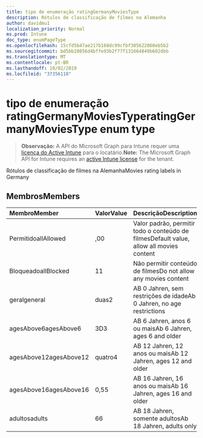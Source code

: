 ```yaml
---
title: tipo de enumeração ratingGermanyMoviesType
description: Rótulos de classificação de filmes na Alemanha
author: davidmu1
localization_priority: Normal
ms.prod: Intune
doc_type: enumPageType
ms.openlocfilehash: 15cfd5b47ae217b168dc99cfbf305622060eb5b2
ms.sourcegitcommit: bd5bb20856d4bffe93b2f77f131664849b602dbb
ms.translationtype: MT
ms.contentlocale: pt-BR
ms.lasthandoff: 10/02/2019
ms.locfileid: "37356118"
---
```

# <a name="ratinggermanymoviestype-enum-type"></a><span data-ttu-id="ab5a2-103">tipo de enumeração ratingGermanyMoviesType</span><span class="sxs-lookup"><span data-stu-id="ab5a2-103">ratingGermanyMoviesType enum type</span></span>

> <span data-ttu-id="ab5a2-104">**Observação:** A API do Microsoft Graph para Intune requer uma [licença do Active Intune](https://go.microsoft.com/fwlink/?linkid=839381) para o locatário.</span><span class="sxs-lookup"><span data-stu-id="ab5a2-104">**Note:** The Microsoft Graph API for Intune requires an [active Intune license](https://go.microsoft.com/fwlink/?linkid=839381) for the tenant.</span></span>

<span data-ttu-id="ab5a2-105">Rótulos de classificação de filmes na Alemanha</span><span class="sxs-lookup"><span data-stu-id="ab5a2-105">Movies rating labels in Germany</span></span>

## <a name="members"></a><span data-ttu-id="ab5a2-106">Membros</span><span class="sxs-lookup"><span data-stu-id="ab5a2-106">Members</span></span>
|<span data-ttu-id="ab5a2-107">Membro</span><span class="sxs-lookup"><span data-stu-id="ab5a2-107">Member</span></span>|<span data-ttu-id="ab5a2-108">Valor</span><span class="sxs-lookup"><span data-stu-id="ab5a2-108">Value</span></span>|<span data-ttu-id="ab5a2-109">Descrição</span><span class="sxs-lookup"><span data-stu-id="ab5a2-109">Description</span></span>|
|:---|:---|:---|
|<span data-ttu-id="ab5a2-110">Permitido</span><span class="sxs-lookup"><span data-stu-id="ab5a2-110">allAllowed</span></span>|<span data-ttu-id="ab5a2-111">,0</span><span class="sxs-lookup"><span data-stu-id="ab5a2-111">0</span></span>|<span data-ttu-id="ab5a2-112">Valor padrão, permitir todo o conteúdo de filmes</span><span class="sxs-lookup"><span data-stu-id="ab5a2-112">Default value, allow all movies content</span></span>|
|<span data-ttu-id="ab5a2-113">Bloqueado</span><span class="sxs-lookup"><span data-stu-id="ab5a2-113">allBlocked</span></span>|<span data-ttu-id="ab5a2-114">1</span><span class="sxs-lookup"><span data-stu-id="ab5a2-114">1</span></span>|<span data-ttu-id="ab5a2-115">Não permitir conteúdo de filmes</span><span class="sxs-lookup"><span data-stu-id="ab5a2-115">Do not allow any movies content</span></span>|
|<span data-ttu-id="ab5a2-116">geral</span><span class="sxs-lookup"><span data-stu-id="ab5a2-116">general</span></span>|<span data-ttu-id="ab5a2-117">duas</span><span class="sxs-lookup"><span data-stu-id="ab5a2-117">2</span></span>|<span data-ttu-id="ab5a2-118">AB 0 Jahren, sem restrições de idade</span><span class="sxs-lookup"><span data-stu-id="ab5a2-118">Ab 0 Jahren, no age restrictions</span></span>|
|<span data-ttu-id="ab5a2-119">agesAbove6</span><span class="sxs-lookup"><span data-stu-id="ab5a2-119">agesAbove6</span></span>|<span data-ttu-id="ab5a2-120">3D</span><span class="sxs-lookup"><span data-stu-id="ab5a2-120">3</span></span>|<span data-ttu-id="ab5a2-121">AB 6 Jahren, anos 6 ou mais</span><span class="sxs-lookup"><span data-stu-id="ab5a2-121">Ab 6 Jahren, ages 6 and older</span></span>|
|<span data-ttu-id="ab5a2-122">agesAbove12</span><span class="sxs-lookup"><span data-stu-id="ab5a2-122">agesAbove12</span></span>|<span data-ttu-id="ab5a2-123">quatro</span><span class="sxs-lookup"><span data-stu-id="ab5a2-123">4</span></span>|<span data-ttu-id="ab5a2-124">AB 12 Jahren, 12 anos ou mais</span><span class="sxs-lookup"><span data-stu-id="ab5a2-124">Ab 12 Jahren, ages 12 and older</span></span>|
|<span data-ttu-id="ab5a2-125">agesAbove16</span><span class="sxs-lookup"><span data-stu-id="ab5a2-125">agesAbove16</span></span>|<span data-ttu-id="ab5a2-126">0,5</span><span class="sxs-lookup"><span data-stu-id="ab5a2-126">5</span></span>|<span data-ttu-id="ab5a2-127">AB 16 Jahren, 16 anos ou mais</span><span class="sxs-lookup"><span data-stu-id="ab5a2-127">Ab 16 Jahren, ages 16 and older</span></span>|
|<span data-ttu-id="ab5a2-128">adultos</span><span class="sxs-lookup"><span data-stu-id="ab5a2-128">adults</span></span>|<span data-ttu-id="ab5a2-129">6</span><span class="sxs-lookup"><span data-stu-id="ab5a2-129">6</span></span>|<span data-ttu-id="ab5a2-130">AB 18 Jahren, somente adultos</span><span class="sxs-lookup"><span data-stu-id="ab5a2-130">Ab 18 Jahren, adults only</span></span>|




